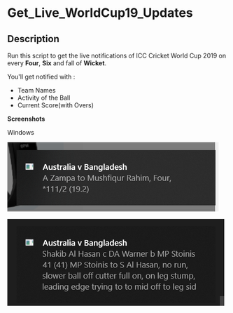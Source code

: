 # Get_Live_WorldCup19_Updates

## Description
Run this script to get the live notifications of ICC Cricket World Cup 2019 on every **Four**, **Six** and fall of **Wicket**.

You'll get notified with :
- Team Names
- Activity of the Ball
- Current Score(with Overs)

**Screenshots**

Windows

![](Screenshots/four.PNG)

![](Screenshots/wicket.PNG)